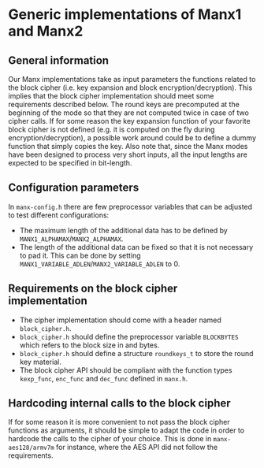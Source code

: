 # Generic implementations of Manx1 and Manx2

## General information

Our Manx implementations take as input parameters the functions related to the block cipher (i.e. key expansion and block encryption/decryption). This implies that the block cipher implementation should meet some requirements described below.
The round keys are precomputed at the beginning of the mode so that they are not computed twice in case of two cipher calls. 
If for some reason the key expansion function of your favorite block cipher is not defined (e.g. it is computed on the fly during encryption/decryption), a possible work around could be to define a dummy function that simply copies the key.
Also note that, since the Manx modes have been designed to process very short inputs, all the input lengths are expected to be specified in bit-length.

## Configuration parameters

In `manx-config.h` there are few preprocessor variables that can be adjusted to test different configurations:
- The maximum length of the additional data has to be defined by `MANX1_ALPHAMAX`/`MANX2_ALPHAMAX`.
- The length of the additional data can be fixed so that it is not necessary to pad it. This can be done by setting `MANX1_VARIABLE_ADLEN`/`MANX2_VARIABLE_ADLEN` to 0.

## Requirements on the block cipher implementation

- The cipher implementation should come with a header named `block_cipher.h`.
- `block_cipher.h` should define the preprocessor variable `BLOCKBYTES` which refers to the block size in and bytes.
- `block_cipher.h` should define a structure `roundkeys_t` to store the round key material.
- The block cipher API should be compliant with the function types `kexp_func`, `enc_func` and `dec_func` defined in `manx.h`.

## Hardcoding internal calls to the block cipher

If for some reason it is more convenient to not pass the block cipher functions as arguments, it should be simple to adapt the code in order to hardcode the calls to the cipher of your choice.
This is done in `manx-aes128/armv7m` for instance, where the AES API did not follow the requirements.